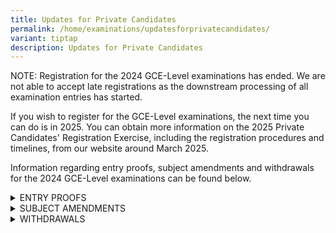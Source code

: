 ```yaml
---
title: Updates for Private Candidates
permalink: /home/examinations/updatesforprivatecandidates/
variant: tiptap
description: Updates for Private Candidates
---
```

<p>NOTE: Registration for the 2024 GCE-Level examinations has ended. We are
not able to accept late registrations as the downstream processing of all
examination entries has started.</p>
<p>If you wish to register for the GCE-Level examinations, the next time
you can do is in 2025. You can obtain more information on the 2025 Private
Candidates' Registration Exercise, including the registration procedures
and timelines, from our website around March 2025.</p>
<p>Information regarding entry proofs, subject amendments and withdrawals
for the 2024 GCE-Level examinations can be found below.</p>
<div data-type="detailGroup" class="isomer-accordion isomer-accordion-white">
<details class="isomer-details">
<summary>ENTRY PROOFS</summary>
<div data-type="detailsContent" class="isomer-details-content">
<p><strong>Entry Proofs for Mid-Year and Year-End Examinations</strong>
</p>
<p></p>
<p>The dates of release of the GCE-Level entry proofs (EPs) are found in
the important dates for candidates.</p>
<p>You will be posted to different examination centres for the different
Mode of Assessment (MOA) examinations i.e. Oral, Science Practical, Written
examinations. As such, it is important to check your Entry Proof before
the examinations.</p>
<p>You may refer to the Candidates Portal's&nbsp;guide on examination registration
for the steps to retrieve your EPs from the system.</p>
<p>You are required to bring a hardcopy EP for your examinations, as it will
be used for attendance verification.</p>
<p><strong>Science Practical Notifications</strong>
</p>
<p>Details regarding your assigned examination centres and reporting times
for your Science practical examinations will be found in the Science practical
notifications.</p>
<p>These notifications are available for download from Candidates Portal,
7 days before each of your Science practical examinations. You will receive
an email notification. Please ensure that your email address is valid.</p>
<p>Please contact SEAB if you have not received the notifications by the
above-mentioned timeline.</p>
</div>
</details>
<details class="isomer-details">
<summary>SUBJECT AMENDMENTS</summary>
<div data-type="detailsContent" class="isomer-details-content">
<p>All amendments of Year-End subjects must be made through <a href="https://myexams.seab.gov.sg/auth/login" rel="noopener noreferrer nofollow" target="_blank">Candidates Portal</a> by&nbsp;Friday,&nbsp;21
June 2024, 11:00pm. We do not accept amendment requests via email or call.</p>
<p>No additional fees for amendments will be levied if:</p>
<p>you have not paid your examination fees online; and</p>
<p>the amendments are made before the end of the registration period.</p>
<p>If you would like to amend your registered Year-End subjects after payment
has been made or after the registration deadline of Friday, 31 May 2024,
11:00pm, you will need to pay an&nbsp;amendment fee of $21.80 (inclusive
of GST)&nbsp;per amendment request, in addition to the fee for each of
your added subjects. The fees for the added subjects are inclusive of GST.</p>
<p>You will receive a refund of the fees for any Year-End subjects that you
have removed if your request is submitted by 21 June 2024.</p>
<p>If you have any enquiries, you can write to us through this <a href="https://form.gov.sg/5dc02f345f93b5001904159d" rel="noopener noreferrer nofollow" target="_blank">form</a>.</p>
</div>
</details>
<details class="isomer-details">
<summary>WITHDRAWALS</summary>
<div data-type="detailsContent" class="isomer-details-content">
<p>All applications for withdrawals must be made through <a href="https://myexams.seab.gov.sg/auth/login" rel="noopener noreferrer nofollow" target="_blank">Candidates Portal </a>by
2 September 2024, 11:00pm. Withdrawal requests made after&nbsp;2 September
2024, 11:00pm&nbsp;will not be considered and candidates will receive absent
grade(s) for the subjects they did not sit for.</p>
<p><strong><u>Withdrawal with refund of the subject fees</u></strong>
</p>
<p>a) A 50% refund of the subject fee(s) paid may be provided if your withdrawal
request is submitted to SEAB by&nbsp;21 June 2024, 11:00pm and you have
not sat for any component of the registered subjects that you are withdrawing
from. Refunds are not provided for withdrawal requests made after 21 June
2024, 11:00pm.</p>
<p>b) For candidates who have been admitted to a tertiary institution and
wish to withdraw your registration, a 100% refund of the subject fee(s)
paid may be provided if your withdrawal request is submitted through the&nbsp;
<a href="https://myexams.seab.gov.sg/auth/login" rel="noopener noreferrer nofollow" target="_blank">Candidates Portal</a>with the supporting documents confirming your tertiary
admission, by&nbsp;21 June 2024, 11:00pm.&nbsp;</p>
<p>You will receive your refund approximately one month after your withdrawal
request has been approved by SEAB. Please note that any late registration
fee and subject amendment fees are non-refundable.</p>
</div>
</details>
</div>
<p></p>